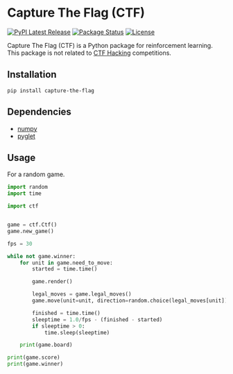 # Capture The Flag (CTF)
[![PyPI Latest Release](https://img.shields.io/pypi/v/capture-the-flag.svg)](https://pypi.org/project/capture-the-flag/)
[![Package Status](https://img.shields.io/pypi/status/capture-the-flag.svg)](https://pypi.org/project/capture-the-flag/)
[![License](https://img.shields.io/pypi/l/pandas.svg)](https://gitlab.com/documented/ctf/-/blob/master/LICENSE)

Capture The Flag (CTF) is a Python package for reinforcement learning. This package is not related to [CTF Hacking](https://en.wikipedia.org/wiki/Capture_the_flag#Computer_security) competitions.
## Installation
```
pip install capture-the-flag
```
## Dependencies
- [numpy](https://www.numpy.org)
- [pyglet](http://www.pyglet.org)
## Usage
For a random game.
```python
import random
import time

import ctf


game = ctf.Ctf()
game.new_game()

fps = 30

while not game.winner:
    for unit in game.need_to_move:
        started = time.time()

        game.render()

        legal_moves = game.legal_moves()
        game.move(unit=unit, direction=random.choice(legal_moves[unit]))

        finished = time.time()
        sleeptime = 1.0/fps - (finished - started)
        if sleeptime > 0:
            time.sleep(sleeptime)

    print(game.board)

print(game.score)
print(game.winner)
```
